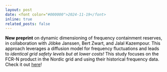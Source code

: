 ```yaml
---
layout: post
date: <font color="#000000">2024-11-19</font>
inline: true
related_posts: false
---
```


<font color="#000000"> <b>New preprint</b> on dynamic dimensioning of frequency containment reserves, in collaboration with Jöbke Janssen, Bert Zwart, and Jalal Kazempour. This approach leverages a diffusion model for frequency fluctuations and leads to <i>identical grid safety levels but at lower costs!</i> This study focuses on the FCR-N product in the Nordic grid and using their historical frequency data. Check it out <a href="https://arxiv.org/abs/2411.11093">here</a>!</font>
